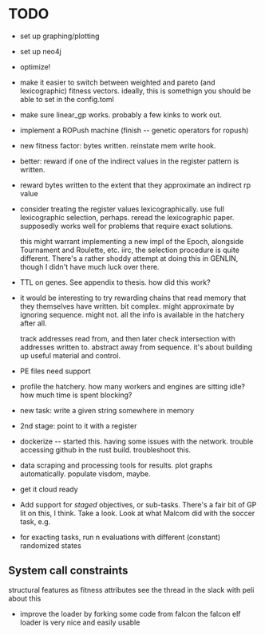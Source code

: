 # TODO

- set up graphing/plotting
- set up neo4j

- optimize!
- make it easier to switch between weighted and pareto (and lexicographic) fitness vectors.
ideally, this is somethign you should be able to set in the config.toml

- make sure linear_gp works. probably a few kinks to work out. 

- implement a ROPush machine (finish -- genetic operators for ropush)

- new fitness factor: bytes written. reinstate mem write hook.
- better: reward if one of the indirect values in the register pattern is written.
- reward bytes written to the extent that they approximate an indirect rp value

- consider treating the register values lexicographically. 
  use full lexicographic selection, perhaps. reread the lexicographic paper. 
  supposedly works well for problems that require exact solutions. 
  
  this might warrant implementing a new impl of the Epoch, alongside Tournament
  and Roulette, etc. iirc, the selection procedure is quite different. There's
  a rather shoddy attempt at doing this in GENLIN, though I didn't have much
  luck over there.  
  
- TTL on genes. See appendix to thesis. how did this work?

- it would be interesting to try rewarding chains that read memory that they themselves have written. bit complex. might approximate by ignoring sequence. might not. all the info is available in the hatchery after all. 

    track addresses read from, and then later check intersection with addresses written to. abstract away from sequence. it's about building up useful material and control. 

- PE files need support

- profile the hatchery. how many workers and engines are sitting idle? how much time is spent blocking?

- new task: write a given string somewhere in memory
- 2nd stage: point to it with a register

- dockerize
-- started this. having some issues with the network. trouble accessing github in the rust build. troubleshoot this. 

- data scraping and processing tools for results. plot graphs automatically. populate visdom, maybe.


- get it cloud ready

- Add support for *staged* objectives, or sub-tasks. There's a fair bit of GP lit on this, I think. Take a look. Look at what Malcom did with the soccer task, e.g.

- for exacting tasks, run n evaluations with different (constant) randomized states

## System call constraints
structural features as fitness attributes
see the thread in the slack with peli about this

- improve the loader by forking some code from falcon
the falcon elf loader is very nice and easily usable 
 
 